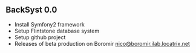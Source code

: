 BackSyst 0.0
----
* Install Symfony2 framework
* Setup Flintstone database system
* Setup github project
* Releases of beta production on Boromir nico@boromir.ilab.locatrix.net
